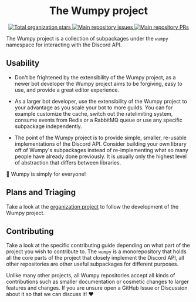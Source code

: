 <h1 align="center">The Wumpy project</h1>

<p align="center">
  <a href="https://github.com/wumpyproject">
    <img src="https://img.shields.io/github/stars/wumpyproject?color=22272e&logo=github&style=flat-square" alt="Total organization stars" />
  </a>
  <a href="https://github.com/wumpyproject/wumpy">
    <img src="https://img.shields.io/github/issues/wumpyproject/wumpy?color=22272e&logo=github&style=flat-square" alt="Main repository issues" />
  </a>
  <a href="https://github.com/wumpyproject/wumpy">
    <img src="https://img.shields.io/github/issues-pr/wumpyproject/wumpy?color=22272e&logo=github&style=flat-square" alt="Main repository PRs" />
  </a>
</p>

The Wumpy project is a collection of subpackages under the `wumpy` namespace
for interacting with the Discord API.

## Usability

- Don't be frightened by the extensibility of the Wumpy project, as a newer bot
  developer the Wumpy project aims to be forgiving, easy to use, and provide a
  great editor experience.

- As a larger bot developer, use the extensibility of the Wumpy project to your
  advantage as you scale your bot to more guilds. You can for example customize
  the cache, switch out the ratelimiting system, consume events from Redis or a
  RabbitMQ queue or use any specific subpackage independently.

- The point of the Wumpy project is to provide simple, smaller, re-usable
  implementations of the Discord API. Consider building your own library off of
  Wumpy's subpackages instead of re-implementing what so many people have
  already done previously. It is usually only the highest level of abstraction
  that differs between libraries.

🙌 Wumpy is simply for everyone!

## Plans and Triaging

Take a look at the [organization project](https://github.com/orgs/wumpyproject/projects/1)
to follow the development of the Wumpy project.

## Contributing

Take a look at the specific contributing guide depending on what part of the
project you wish to contribute to. The `wumpy` is a monorepository that holds
all the core parts of the project that closely implement the Discord API, all
other repositories are other useful subpackages for different purposes.

Unlike many other projects, all Wumpy repositories accept all kinds of
contributions such as smaller documentation or cosmetic changes to larger
features and changes. If you are unsure open a GitHub Issue or Discussion
about it so that we can discuss it! ❤️
